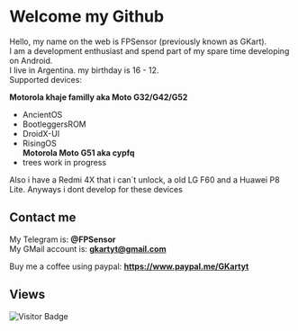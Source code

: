 # Welcome my Github

Hello, my name on the web is FPSensor (previously known as GKart).    
I am a development enthusiast and spend part of my spare time developing on Android.    
I live in Argentina. my birthday is 16 - 12.    
Supported devices:

**Motorola khaje familly aka Moto G32/G42/G52**
 - AncientOS
 - BootleggersROM
 - DroidX-UI
 - RisingOS    
**Motorola Moto G51 aka cypfq**
 - trees work in progress

Also i have a Redmi 4X that i can`t unlock, a old LG F60 and a Huawei P8 Lite.
Anyways i dont develop for these devices

## Contact me

My Telegram is: **@FPSensor**  
My GMail account is: **gkartyt@gmail.com**  

Buy me a coffee using paypal: **https://www.paypal.me/GKartyt**

## Views
![Visitor Badge](https://visitor-badge.laobi.icu/badge?page_id=FPSensor.FPSensor)
